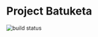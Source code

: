# Project Batuketa

![build status](https://github.com/gbordyugov/batuketa/actions/workflows/build.yml/badge.svg)
